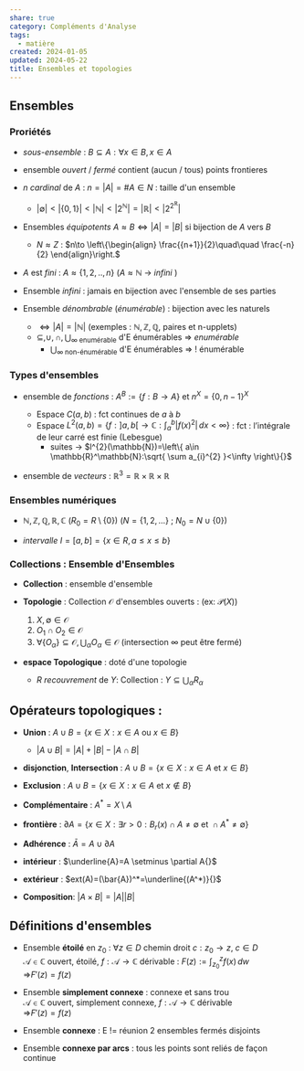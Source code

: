 ```yaml
---  
share: true  
category: Compléments d'Analyse  
tags:  
  - matière  
created: 2024-01-05  
updated: 2024-05-22  
title: Ensembles et topologies  
---  
```

## Ensembles  
### Proriétés  
  
- *sous-ensemble* : $B\subseteq A:\forall x \in B,x\in A{}$  
  
- ensemble *ouvert* / *fermé* contient (aucun / tous) points frontieres  
  
- $n$ *cardinal* de $A$ : $n=|A|=\#A \in N$ : taille d'un ensemble  
	- $|\emptyset |<|\{ 0,1 \}|<|\mathbb{N}|<|2^\mathbb{N}|=|\mathbb{R}|<|2^{2^\mathbb{R}}|{}$  
  
- Ensembles *équipotents* $A \approx B \iff |A|=|B|$ si bijection de $A$ vers $B$   
	- $N\approx Z$ : $n\to \left\{\begin{align} \frac{{n+1}}{2}\quad\quad \frac{-n}{2} \end{align}\right.$  
  
- $A$ est *fini* : $A \approx \{ 1,2,..,n \}$ ($A\approx \mathbb{N}$ → *infini*  )  
  
- Ensemble *infini* : jamais en bijection avec l'ensemble de ses parties  
  
- Ensemble *dénombrable* (*énumérable*) : bijection avec les naturels  
	- $\iff |A|=|\mathbb{N}|{}$  (exemples :  $\mathbb{N}, \mathbb{Z}, \mathbb{Q}{}$, paires et n-upplets)  
	- $\subseteq, \cup, \cap, \bigcup_{\infty \text{ enumérable}} {}$ d'E énumérables ⇒ *enumérable*  
		- $\bigcup_{\infty \text{ non-énumérable}}$ d'E énumérables ⇒ ! énumérable  
### Types d'ensembles  
  
- ensemble de *fonctions* : $A^B{}:=\{ f:B\to A \}$ et $n^X=\{ 0,n-1 \}^X{}$  
	- Espace $C(a,b){}$ : fct continues de $a{}$ à $b{}$  
	- Espace $L^{2}(a,b)=\left\{  f:]a,b[\to \mathbb{C}:\int_{a}^{b} \lvert f(x)^{2} \rvert \, dx<\infty  \right\}{}$ : fct : l’intégrale de leur carré est finie (Lebesgue)  
		- suites → $l^{2}(\mathbb{N})=\left\{  a\in \mathbb{R}^\mathbb{N}:\sqrt{ \sum a_{i}^{2} }<\infty  \right\}{}$   
  
- ensemble de *vecteurs* : $\mathbb{R}^3=\mathbb{R}\times \mathbb{R}\times \mathbb{R}{}$  
### Ensembles numériques  
  
- $\mathbb{N,Z,Q,R,C}{}$  ($R_{0}=R\setminus \{ 0 \}{}$) ($N = \{ 1,2,\dots \}{}$ ; $N_{0}=N\cup \{ 0 \}$)  
  
- *intervalle* $I=[a,b]=\{ x\in R,a\leq x\leq b \}{}$  
  
### Collections : Ensemble d'Ensembles  
  
- **Collection** : ensemble d'ensemble  
  
- **Topologie** :  Collection $\mathcal{O}{}$ d'ensembles ouverts : (ex: $\mathcal{P}(X){}$)  
	1. $X,\emptyset \in \mathcal{O}{}$  
	2. $O_{1}\cap O_{2}\in \mathcal{O}{}$  
	3. $\forall \{ O_{\alpha} \} \subseteq \mathcal{O},\bigcup_{\alpha}O_{\alpha}\in \mathcal{O}{}$ (intersection $\infty{}$ peut être fermé)  
  
- **espace Topologique** : doté d'une topologie  
	- $R{}$ *recouvrement* de $Y{}$: Collection : $Y\subseteq\bigcup_{\alpha}R_{\alpha}{}$  
## Opérateurs topologiques :  
  
- **Union** : $A\cup B=\{ x\in X:x \in A \text{ ou } x \in B \}{}$  
	- $|A \cup B|=|A|+|B| - |A \cap B|$  
  
- **disjonction**, **Intersection** :  $A\cup B=\{ x\in X:x \in A \text{ et } x \in B \}{}$  
  
- **Exclusion** :  $A\cup B=\{ x\in X:x \in A \text{ et } x \not\in B \}{}$  
  
  
- **Complémentaire** : $A^*=X \setminus A{}$  
  
- **frontière** : $\partial A=\{ x \in  X: \exists r > 0:B_{r}(x) \cap A\not=\emptyset \text{ et } \cap A^{*} \not=\emptyset  \}{}$  
  
- **Adhérence** : $\bar{A}=A\cup \partial A{}$  
  
- **intérieur** : $\underline{A}=A \setminus \partial A{}$  
  
- **extérieur** : $ext(A)=(\bar{A})^*=\underline{(A^*)}{}$  
  
- **Composition**: $|A\times B|=|A||B|$  
  
  
  
  
## Définitions d'ensembles  
  
- Ensemble **étoilé** en $z_{0}$ : $\forall z\in D$ chemin droit $c:z_{0}\to z$, $c\in D$  
	$\mathcal{A}\in \mathbb{C}$ ouvert, étoilé, $f:\mathcal{A}\to \mathbb{C}$ dérivable : $F(z):=\int_{z_{0}}^{z} f(x) \, dw$  
		⇒$F'(z)=f(z)$  
  
- Ensemble **simplement connexe** : connexe et sans trou  
	$\mathcal{A}\in \mathbb{C}$ ouvert, simplement connexe, $f:\mathcal{A}\to \mathbb{C}$ dérivable  
		⇒$F'(z)=f(z)$  
  
- Ensemble **connexe** : E != réunion 2 ensembles fermés disjoints  
  
- Ensemble **connexe par arcs** : tous les points sont reliés de façon continue  
